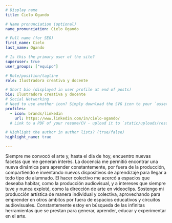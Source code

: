 ```yaml
---
# Display name
title: Cielo Ogando

# Name pronunciation (optional)
name_pronunciation: Cielo Ogando

# Full name (for SEO)
first_name: Cielo 
last_name: Ogando

# Is this the primary user of the site?
superuser: true
user_groups: ["equipo"]

# Role/position/tagline
role: Ilustradora creativa y docente

# Short bio (displayed in user profile at end of posts)
bio: Ilustradora creativa y docente
# Social Networking
# Need to use another icon? Simply download the SVG icon to your `assets/media/icons/` folder.
profiles:
  - icon: brands/linkedin
    url: https://www.linkedin.com/in/cielo-ogando/
  # Link to a PDF of your resume/CV - upload it to `static/uploads/resume.pdf`

# Highlight the author in author lists? (true/false)
highlight_name: true

---
```


Siempre me convocó el arte y, hasta el día de hoy, encuentro nuevas facetas que me generan interés.
La docencia me permitió encontrar una nueva dinámica para aprender constantemente, por fuera de la producción, compartiendo e inventando nuevos dispositivos de aprendizaje para llegar a todo tipo de alumnado.
El hacer colectivo me acercó a espacios que deseaba habitar, como la producción audiovisual, y a intereses que siempre tuve y nunca exploté, como la dirección de arte en videoclips.
Sostengo mi producción artística de manera individual y colectiva, aprovechando para emprender en otros ámbitos por fuera de espacios educativos y circuitos audiovisuales.
Constantemente estoy en búsqueda de las infinitas herramientas que se prestan para generar, aprender, educar y experimentar en el arte.
